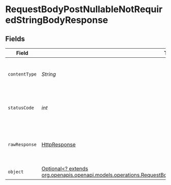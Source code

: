 # RequestBodyPostNullableNotRequiredStringBodyResponse


## Fields

| Field                                                                                                                                                                                                      | Type                                                                                                                                                                                                       | Required                                                                                                                                                                                                   | Description                                                                                                                                                                                                |
| ---------------------------------------------------------------------------------------------------------------------------------------------------------------------------------------------------------- | ---------------------------------------------------------------------------------------------------------------------------------------------------------------------------------------------------------- | ---------------------------------------------------------------------------------------------------------------------------------------------------------------------------------------------------------- | ---------------------------------------------------------------------------------------------------------------------------------------------------------------------------------------------------------- |
| `contentType`                                                                                                                                                                                              | *String*                                                                                                                                                                                                   | :heavy_check_mark:                                                                                                                                                                                         | HTTP response content type for this operation                                                                                                                                                              |
| `statusCode`                                                                                                                                                                                               | *int*                                                                                                                                                                                                      | :heavy_check_mark:                                                                                                                                                                                         | HTTP response status code for this operation                                                                                                                                                               |
| `rawResponse`                                                                                                                                                                                              | [HttpResponse<InputStream>](https://docs.oracle.com/en/java/javase/11/docs/api/java.net.http/java/net/http/HttpResponse.html)                                                                              | :heavy_check_mark:                                                                                                                                                                                         | Raw HTTP response; suitable for custom response parsing                                                                                                                                                    |
| `object`                                                                                                                                                                                                   | [Optional<? extends org.openapis.openapi.models.operations.RequestBodyPostNullableNotRequiredStringBodyResponseBody>](../../models/operations/RequestBodyPostNullableNotRequiredStringBodyResponseBody.md) | :heavy_minus_sign:                                                                                                                                                                                         | OK                                                                                                                                                                                                         |